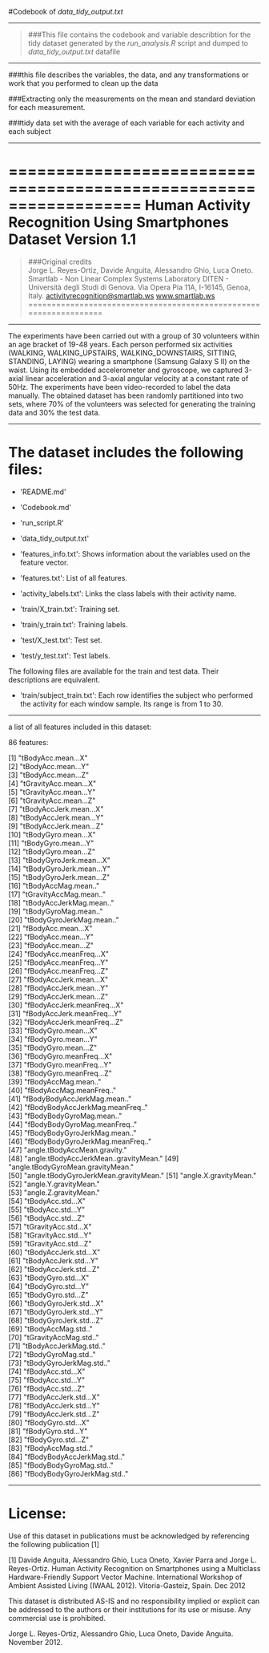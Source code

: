 #Codebook of *data_tidy_output.txt*
***
>###This file contains the codebook and variable describtion for the tidy dataset generated by the *run_analysis.R* script and dumped to *data_tidy_output.txt* datafile  
***
###this file describes the variables, the data, and any transformations or work that you performed to clean up the data 

###Extracting only the measurements on the mean and standard deviation for each measurement.

###tidy data set with the average of each variable for each activity and each subject
***
==================================================================
Human Activity Recognition Using Smartphones Dataset
Version 1.1
==================================================================
>###Original credits  
Jorge L. Reyes-Ortiz, Davide Anguita, Alessandro Ghio, Luca Oneto.
Smartlab - Non Linear Complex Systems Laboratory
DITEN - Università degli Studi di Genova.
Via Opera Pia 11A, I-16145, Genoa, Italy.
activityrecognition@smartlab.ws
www.smartlab.ws
==================================================================
***
The experiments have been carried out with a group of 30 volunteers within an age bracket of 19-48 years. Each person performed six activities (WALKING, WALKING_UPSTAIRS, WALKING_DOWNSTAIRS, SITTING, STANDING, LAYING) wearing a smartphone (Samsung Galaxy S II) on the waist. Using its embedded accelerometer and gyroscope, we captured 3-axial linear acceleration and 3-axial angular velocity at a constant rate of 50Hz. The experiments have been video-recorded to label the data manually. The obtained dataset has been randomly partitioned into two sets, where 70% of the volunteers was selected for generating the training data and 30% the test data. 
***
The dataset includes the following files:
=========================================

* 'README.md'

* 'Codebook.md'

* 'run_script.R'

* 'data_tidy_output.txt'

* 'features_info.txt': Shows information about the variables used on the feature vector.

* 'features.txt': List of all features.

* 'activity_labels.txt': Links the class labels with their activity name.

* 'train/X_train.txt': Training set.

* 'train/y_train.txt': Training labels.

* 'test/X_test.txt': Test set.

* 'test/y_test.txt': Test labels.

The following files are available for the train and test data. Their descriptions are equivalent. 

* 'train/subject_train.txt': Each row identifies the subject who performed the activity for each window sample. Its range is from 1 to 30. 


***

a list of all features included in this dataset:

86 features:

 [1] "tBodyAcc.mean...X"                   
 [2] "tBodyAcc.mean...Y"                   
 [3] "tBodyAcc.mean...Z"                   
 [4] "tGravityAcc.mean...X"                
 [5] "tGravityAcc.mean...Y"                
 [6] "tGravityAcc.mean...Z"                
 [7] "tBodyAccJerk.mean...X"               
 [8] "tBodyAccJerk.mean...Y"               
 [9] "tBodyAccJerk.mean...Z"               
[10] "tBodyGyro.mean...X"                  
[11] "tBodyGyro.mean...Y"                  
[12] "tBodyGyro.mean...Z"                  
[13] "tBodyGyroJerk.mean...X"              
[14] "tBodyGyroJerk.mean...Y"              
[15] "tBodyGyroJerk.mean...Z"              
[16] "tBodyAccMag.mean.."                  
[17] "tGravityAccMag.mean.."               
[18] "tBodyAccJerkMag.mean.."              
[19] "tBodyGyroMag.mean.."                 
[20] "tBodyGyroJerkMag.mean.."             
[21] "fBodyAcc.mean...X"                   
[22] "fBodyAcc.mean...Y"                   
[23] "fBodyAcc.mean...Z"                   
[24] "fBodyAcc.meanFreq...X"               
[25] "fBodyAcc.meanFreq...Y"               
[26] "fBodyAcc.meanFreq...Z"               
[27] "fBodyAccJerk.mean...X"               
[28] "fBodyAccJerk.mean...Y"               
[29] "fBodyAccJerk.mean...Z"               
[30] "fBodyAccJerk.meanFreq...X"           
[31] "fBodyAccJerk.meanFreq...Y"           
[32] "fBodyAccJerk.meanFreq...Z"           
[33] "fBodyGyro.mean...X"                  
[34] "fBodyGyro.mean...Y"                  
[35] "fBodyGyro.mean...Z"                  
[36] "fBodyGyro.meanFreq...X"              
[37] "fBodyGyro.meanFreq...Y"              
[38] "fBodyGyro.meanFreq...Z"              
[39] "fBodyAccMag.mean.."                  
[40] "fBodyAccMag.meanFreq.."              
[41] "fBodyBodyAccJerkMag.mean.."          
[42] "fBodyBodyAccJerkMag.meanFreq.."      
[43] "fBodyBodyGyroMag.mean.."             
[44] "fBodyBodyGyroMag.meanFreq.."         
[45] "fBodyBodyGyroJerkMag.mean.."         
[46] "fBodyBodyGyroJerkMag.meanFreq.."     
[47] "angle.tBodyAccMean.gravity."         
[48] "angle.tBodyAccJerkMean..gravityMean."
[49] "angle.tBodyGyroMean.gravityMean."    
[50] "angle.tBodyGyroJerkMean.gravityMean."
[51] "angle.X.gravityMean."                
[52] "angle.Y.gravityMean."                
[53] "angle.Z.gravityMean."                
[54] "tBodyAcc.std...X"                    
[55] "tBodyAcc.std...Y"                    
[56] "tBodyAcc.std...Z"                    
[57] "tGravityAcc.std...X"                 
[58] "tGravityAcc.std...Y"                 
[59] "tGravityAcc.std...Z"                 
[60] "tBodyAccJerk.std...X"                
[61] "tBodyAccJerk.std...Y"                
[62] "tBodyAccJerk.std...Z"                
[63] "tBodyGyro.std...X"                   
[64] "tBodyGyro.std...Y"                   
[65] "tBodyGyro.std...Z"                   
[66] "tBodyGyroJerk.std...X"               
[67] "tBodyGyroJerk.std...Y"               
[68] "tBodyGyroJerk.std...Z"               
[69] "tBodyAccMag.std.."                   
[70] "tGravityAccMag.std.."                
[71] "tBodyAccJerkMag.std.."               
[72] "tBodyGyroMag.std.."                  
[73] "tBodyGyroJerkMag.std.."              
[74] "fBodyAcc.std...X"                    
[75] "fBodyAcc.std...Y"                    
[76] "fBodyAcc.std...Z"                    
[77] "fBodyAccJerk.std...X"                
[78] "fBodyAccJerk.std...Y"                
[79] "fBodyAccJerk.std...Z"                
[80] "fBodyGyro.std...X"                   
[81] "fBodyGyro.std...Y"                   
[82] "fBodyGyro.std...Z"                   
[83] "fBodyAccMag.std.."                   
[84] "fBodyBodyAccJerkMag.std.."           
[85] "fBodyBodyGyroMag.std.."              
[86] "fBodyBodyGyroJerkMag.std.." 



***
License:
========
Use of this dataset in publications must be acknowledged by referencing the following publication [1] 

[1] Davide Anguita, Alessandro Ghio, Luca Oneto, Xavier Parra and Jorge L. Reyes-Ortiz. Human Activity Recognition on Smartphones using a Multiclass Hardware-Friendly Support Vector Machine. International Workshop of Ambient Assisted Living (IWAAL 2012). Vitoria-Gasteiz, Spain. Dec 2012

This dataset is distributed AS-IS and no responsibility implied or explicit can be addressed to the authors or their institutions for its use or misuse. Any commercial use is prohibited.

Jorge L. Reyes-Ortiz, Alessandro Ghio, Luca Oneto, Davide Anguita. November 2012.

